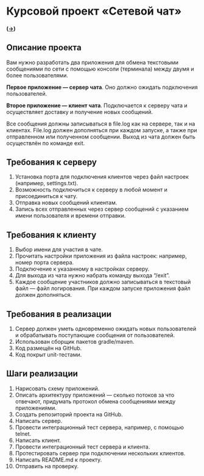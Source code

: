 # Курсовой проект «Сетевой чат» 
#### ([->](https://github.com/netology-code/jd-homeworks/blob/video/diploma/networkchat.md "Ссылка на GitHub Netologia"))

## Описание проекта

Вам нужно разработать два приложения для обмена текстовыми сообщениями по сети с помощью консоли (терминала) между двумя и более пользователями. 

**Первое приложение — сервер чата**. Оно должно ожидать подключения пользователей.

**Второе приложение — клиент чата**. Подключается к серверу чата и осуществляет доставку и получение новых сообщений.

Все сообщения должны записываться в file.log как на сервере, так и на клиентах. File.log должен дополняться при каждом запуске, а также при отправленном или полученном сообщении. Выход из чата должен быть осуществлён по команде exit.

## Требования к серверу

1. Установка порта для подключения клиентов через файл настроек (например, settings.txt).
1. Возможность подключиться к серверу в любой момент и присоединиться к чату.
1. Отправка новых сообщений клиентам.
1. Запись всех отправленных через сервер сообщений с указанием имени пользователя и времени отправки.

## Требования к клиенту

1. Выбор имени для участия в чате.
1. Прочитать настройки приложения из файла настроек: например, номер порта сервера.
1. Подключение к указанному в настройках серверу.
1. Для выхода из чата нужно набрать команду выхода “/exit”.
1. Каждое сообщение участников должно записываться в текстовый файл — файл логирования. При каждом запуске приложения файл должен дополняться.

## Требования в реализации

1. Сервер должен уметь одновременно ожидать новых пользователей и обрабатывать поступающие сообщения от пользователей.
1. Использован сборщик пакетов gradle/maven.
1. Код размещён на GitHub.
1. Код покрыт unit-тестами.

## Шаги реализации

1. Нарисовать схему приложений.
2. Описать архитектуру приложений — сколько потоков за что отвечают, придумать протокол обмена сообщениями между приложениями.
3. Создать репозиторий проекта на GitHub.
4. Написать сервер.
5. Провести интеграционный тест сервера, например, с помощью telnet.
6. Написать клиент.
7. Провести интеграционный тест сервера и клиента.
8. Протестировать сервер при подключении нескольких клиентов.
9. Написать README.md к проекту.
10. Отправить на проверку.
